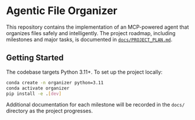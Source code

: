 # Agentic File Organizer

This repository contains the implementation of an MCP-powered agent that organizes files safely and
intelligently. The project roadmap, including milestones and major tasks, is documented in
[`docs/PROJECT_PLAN.md`](docs/PROJECT_PLAN.md).

## Getting Started

The codebase targets Python 3.11+. To set up the project locally:

```bash
conda create -n organizer python=3.11
conda activate organizer
pip install -e .[dev]
```

Additional documentation for each milestone will be recorded in the `docs/` directory as the project
progresses.
